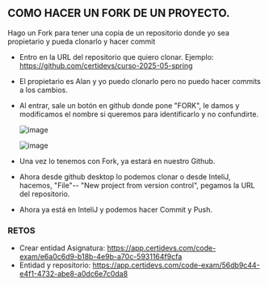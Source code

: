 ## COMO HACER UN FORK DE UN PROYECTO.

Hago un Fork para tener una copia de un repositorio donde yo sea propietario y pueda clonarlo y hacer commit

- Entro en la URL del repositorio que quiero clonar. Ejemplo: https://github.com/certidevs/curso-2025-05-spring
- El propietario es Alan y yo puedo clonarlo pero no puedo hacer commits a los cambios.
- Al entrar, sale un botón en github donde pone "FORK", le damos y modificamos el nombre si queremos para identificarlo y no confundirte.

  ![image](https://github.com/user-attachments/assets/bf055f7d-7447-4fae-a1a0-2ecf875525f8)

  ![image](https://github.com/user-attachments/assets/3fe7b967-03ca-472a-a6a1-c20628b0b456)


- Una vez lo tenemos con Fork, ya estará en nuestro Github.
- Ahora desde github desktop lo podemos clonar o desde InteliJ, hacemos, "File"-- "New project from version control", pegamos la URL del repositorio.
- Ahora ya está en InteliJ y podemos hacer Commit y Push.


### RETOS

- Crear entidad Asignatura: https://app.certidevs.com/code-exam/e6a0c6d9-b18b-4e9b-a70c-5931164f9cfa
- Entidad y repositorio: https://app.certidevs.com/code-exam/56db9c44-e4f1-4732-abe8-a0dc6e7c0da8
